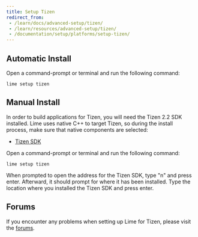 ```yaml
---
title: Setup Tizen
redirect_from:
 - /learn/docs/advanced-setup/tizen/
 - /learn/resources/advanced-setup/tizen/
 - /documentation/setup/platforms/setup-tizen/
---
```


## Automatic Install

Open a command-prompt or terminal and run the following command:

    lime setup tizen

## Manual Install

In order to build applications for Tizen, you will need the Tizen 2.2 SDK installed. Lime uses native C++ to target Tizen, so during the install process, make sure that native components are selected:

 * [Tizen SDK](https://developer.tizen.org/downloads/tizen-sdk)

Open a command-prompt or terminal and run the following command:

    lime setup tizen

When prompted to open the address for the Tizen SDK, type "n" and press enter. Afterward, it should prompt for where it has been installed. Type the location where you installed the Tizen SDK and press enter.

## Forums

If you encounter any problems when setting up Lime for Tizen, please visit the [forums](http://community.openfl.org/c/help).
